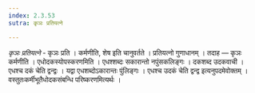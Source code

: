 ```yaml
---
index: 2.3.53
sutra: कृञः प्रतियत्ने

---
```

_कृञः प्रतियत्ने_ - कृञः प्रति । कर्मणीति, शेष इति चानुवर्तते । प्रतियत्नो गुणाधानम् । तदाह — कृञः कर्मणीति । एधोदकस्योपस्करणमिति । एधश्शब्दः सकारान्तो नपुंसकलिङ्गः । दकशब्द उदकवाची । एधश्च दकं चेति द्वन्द्वः । यद्वा एधशब्दोऽकारान्तः पुंलिङ्गः । एधश्च उदकं चेति द्वन्द्व इत्यनुपदमेवोक्तम् । वस्तुतःकर्मीभूतैधोदकसंबन्धि परिष्करणमित्यर्थः ।